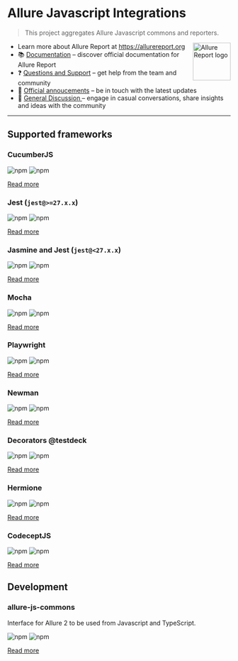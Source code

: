 # Allure Javascript Integrations

> This project aggregates Allure Javascript commons and reporters.

<img src="https://allurereport.org/public/img/allure-report.svg" height="85px" alt="Allure Report logo" align="right" />

- Learn more about Allure Report at https://allurereport.org
- 📚 [Documentation](https://allurereport.org/docs/) – discover official documentation for Allure Report
- ❓ [Questions and Support](https://github.com/orgs/allure-framework/discussions/categories/questions-support) – get help from the team and community
- 📢 [Official annoucements](https://github.com/orgs/allure-framework/discussions/categories/announcements) – be in touch with the latest updates
- 💬 [General Discussion ](https://github.com/orgs/allure-framework/discussions/categories/general-discussion) – engage in casual conversations, share insights and ideas with the community

---

## Supported frameworks

### CucumberJS

![npm](https://img.shields.io/npm/dm/allure-cucumberjs.svg) ![npm](https://img.shields.io/npm/v/allure-cucumberjs.svg)

[Read more](/packages/allure-cucumberjs/README.md)

### Jest (`jest@>=27.x.x`)

![npm](https://img.shields.io/npm/dm/allure-jest.svg) ![npm](https://img.shields.io/npm/v/allure-jest.svg)

[Read more](/packages/allure-jest/README.md)

### Jasmine and Jest (`jest@<27.x.x`)

![npm](https://img.shields.io/npm/dm/allure-jasmine.svg) ![npm](https://img.shields.io/npm/v/allure-jasmine.svg)

[Read more](/packages/allure-jasmine/README.md)

### Mocha

![npm](https://img.shields.io/npm/dm/allure-mocha.svg) ![npm](https://img.shields.io/npm/v/allure-mocha.svg)

[Read more](/packages/allure-mocha/README.md)

### Playwright

![npm](https://img.shields.io/npm/dm/allure-playwright.svg) ![npm](https://img.shields.io/npm/v/allure-playwright.svg)

[Read more](/packages/allure-playwright/README.md)

### Newman

![npm](https://img.shields.io/npm/dm/newman-reporter-allure.svg) ![npm](https://img.shields.io/npm/v/newman-reporter-allure.svg)

[Read more](/packages/newman-reporter-allure/README.md)

### Decorators @testdeck

![npm](https://img.shields.io/npm/dm/allure-decorators.svg) ![npm](https://img.shields.io/npm/v/allure-decorators.svg)

[Read more](/packages/allure-decorators/README.md)

### Hermione

![npm](https://img.shields.io/npm/dm/allure-hermione.svg) ![npm](https://img.shields.io/npm/v/allure-hermione.svg)

[Read more](/packages/allure-hermione/README.md)

### CodeceptJS

![npm](https://img.shields.io/npm/dm/allure-codeceptjs.svg) ![npm](https://img.shields.io/npm/v/allure-codeceptjs.svg)

[Read more](/packages/allure-codeceptjs/README.md)

## Development

### allure-js-commons

Interface for Allure 2 to be used from Javascript and TypeScript.

![npm](https://img.shields.io/npm/dm/allure-js-commons.svg) ![npm](https://img.shields.io/npm/v/allure-js-commons.svg)

[Read more](/packages/allure-js-commons/README.md)
